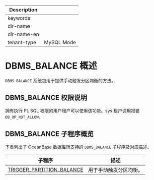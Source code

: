 | Description   |                 |
|---------------|-----------------|
| keywords      |                 |
| dir-name      |                 |
| dir-name-en   |                 |
| tenant-type   | MySQL Mode      |

# DBMS_BALANCE 概述

`DBMS_BALANCE` 系统包用于提供手动触发分区均衡的方法。

## DBMS_BALANCE 权限说明

拥有执行 PL SQL 权限的用户租户可以使用该功能。sys 租户调用报错 `OB_OP_NOT_ALLOW`。

## DBMS_BALANCE 子程序概览

下表列出了 OceanBase 数据库所支持的 `DBMS_BALANCE` 子程序及对应描述。

| 子程序 | 描述 |
| --- | --- |
|[TRIGGER_PARTITION_BALANCE](200.trigger-partition-balance-mysql.md)|用于手动触发分区均衡。|
